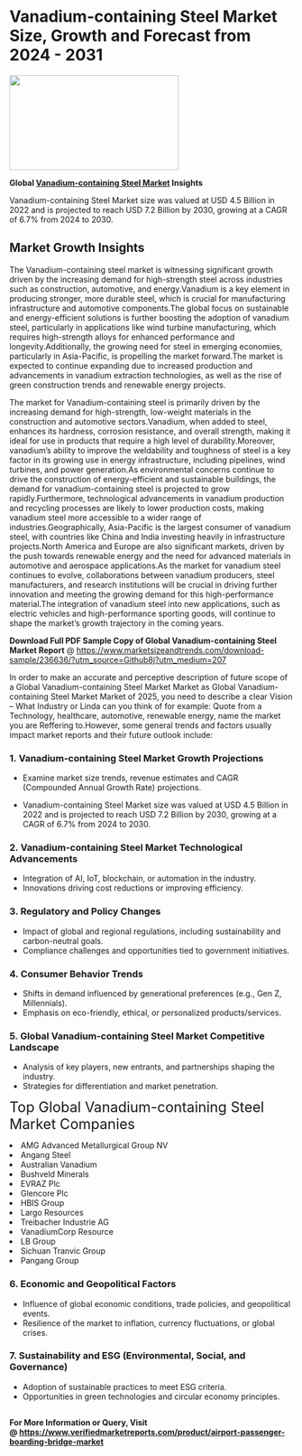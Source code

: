 <H1>Vanadium-containing Steel Market Size, Growth and Forecast from 2024 - 2031</H1><img class="aligncenter size-medium wp-image-584254" src="https://thirdeyenews.in/wp-content/uploads/2024/09/Global-Market-Research-300x168.jpeg" alt="" width="300" height="168" /><p><strong>Global&nbsp;<a href="https://www.marketsizeandtrends.com/download-sample/236636/?utm_source=Github8j?utm_medium=207">Vanadium-containing Steel Market</a> Insights</strong></p><p>Vanadium-containing Steel Market size was valued at USD 4.5 Billion in 2022 and is projected to reach USD 7.2 Billion by 2030, growing at a CAGR of 6.7% from 2024 to 2030.</p><p><h2>Market Growth Insights</h2> <p>The Vanadium-containing steel market is witnessing significant growth driven by the increasing demand for high-strength steel across industries such as construction, automotive, and energy.Vanadium is a key element in producing stronger, more durable steel, which is crucial for manufacturing infrastructure and automotive components.The global focus on sustainable and energy-efficient solutions is further boosting the adoption of vanadium steel, particularly in applications like wind turbine manufacturing, which requires high-strength alloys for enhanced performance and longevity.Additionally, the growing need for steel in emerging economies, particularly in Asia-Pacific, is propelling the market forward.The market is expected to continue expanding due to increased production and advancements in vanadium extraction technologies, as well as the rise of green construction trends and renewable energy projects.</p> <p>The market for Vanadium-containing steel is primarily driven by the increasing demand for high-strength, low-weight materials in the construction and automotive sectors.Vanadium, when added to steel, enhances its hardness, corrosion resistance, and overall strength, making it ideal for use in products that require a high level of durability.Moreover, vanadium’s ability to improve the weldability and toughness of steel is a key factor in its growing use in energy infrastructure, including pipelines, wind turbines, and power generation.As environmental concerns continue to drive the construction of energy-efficient and sustainable buildings, the demand for vanadium-containing steel is projected to grow rapidly.Furthermore, technological advancements in vanadium production and recycling processes are likely to lower production costs, making vanadium steel more accessible to a wider range of industries.Geographically, Asia-Pacific is the largest consumer of vanadium steel, with countries like China and India investing heavily in infrastructure projects.North America and Europe are also significant markets, driven by the push towards renewable energy and the need for advanced materials in automotive and aerospace applications.As the market for vanadium steel continues to evolve, collaborations between vanadium producers, steel manufacturers, and research institutions will be crucial in driving further innovation and meeting the growing demand for this high-performance material.The integration of vanadium steel into new applications, such as electric vehicles and high-performance sporting goods, will continue to shape the market’s growth trajectory in the coming years.</p> <p><span class=""><strong>Download Full PDF Sample Copy of Global Vanadium-containing Steel Market Report</strong> @ <a href="https://www.marketsizeandtrends.com/download-sample/236636/?utm_source=Github8j?utm_medium=207" target="_blank">https://www.marketsizeandtrends.com/download-sample/236636/?utm_source=Github8j?utm_medium=207</a></span></p><p>In order to make an accurate and perceptive description of future scope of a Global&nbsp;Vanadium-containing Steel Market Market as Global&nbsp;Vanadium-containing Steel Market Market of 2025, you need to describe a clear Vision &ndash; What Industry or Linda can you think of for example: Quote from a Technology, healthcare, automotive, renewable energy, name the market you are Reffering to.However, some general trends and factors usually impact market reports and their future outlook include:</p><h3>1.&nbsp;<strong>Vanadium-containing Steel Market Growth Projections</strong></h3><ul><li>Examine market size trends, revenue estimates and CAGR (Compounded Annual Growth Rate) projections.</li><li><p>Vanadium-containing Steel Market size was valued at USD 4.5 Billion in 2022 and is projected to reach USD 7.2 Billion by 2030, growing at a CAGR of 6.7% from 2024 to 2030.</p></li></ul><h3>2.&nbsp;<strong>Vanadium-containing Steel Market Technological Advancements</strong></h3><ul><li>Integration of AI, IoT, blockchain, or automation in the industry.</li><li>Innovations driving cost reductions or improving efficiency.</li></ul><h3>3.&nbsp;<strong>Regulatory and Policy Changes</strong></h3><ul><li>Impact of global and regional regulations, including sustainability and carbon-neutral goals.</li><li>Compliance challenges and opportunities tied to government initiatives.</li></ul><h3>4.&nbsp;<strong>Consumer Behavior Trends</strong></h3><ul><li>Shifts in demand influenced by generational preferences (e.g., Gen Z, Millennials).</li><li>Emphasis on eco-friendly, ethical, or personalized products/services.</li></ul><h3>5.&nbsp;<strong>Global Vanadium-containing Steel Market Competitive Landscape</strong></h3><ul><li>Analysis of key players, new entrants, and partnerships shaping the industry.</li><li>Strategies for differentiation and market penetration.</li></ul><p data-pm-slice="1 1 []"><span style="color: inherit; font-family: inherit; font-size: 25px;">Top Global Vanadium-containing Steel Market Companies</span></p><div class="" data-test-id=""><p><li>AMG Advanced Metallurgical Group NV</li><li> Angang Steel</li><li> Australian Vanadium</li><li> Bushveld Minerals</li><li> EVRAZ Plc</li><li> Glencore Plc</li><li> HBIS Group</li><li> Largo Resources</li><li> Treibacher Industrie AG</li><li> VanadiumCorp Resource</li><li> LB Group</li><li> Sichuan Tranvic Group</li><li> Pangang Group</li></p></div><h3>6.&nbsp;<strong>Economic and Geopolitical Factors</strong></h3><ul><li>Influence of global economic conditions, trade policies, and geopolitical events.</li><li>Resilience of the market to inflation, currency fluctuations, or global crises.</li></ul><h3>7.&nbsp;<strong>Sustainability and ESG (Environmental, Social, and Governance)</strong></h3><ul><li>Adoption of sustainable practices to meet ESG criteria.</li><li>Opportunities in green technologies and circular economy principles.</li></ul><h2><strong style="font-size: 14px;">For More Information or Query, Visit @&nbsp;</strong><a style="background-color: #ffffff; font-size: 14px;" href="https://www.marketsizeandtrends.com/report/vanadium-containing-steel-market/" target="_blank">https://www.verifiedmarketreports.com/product/airport-passenger-boarding-bridge-market</a></h2>